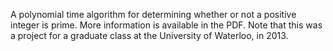 A polynomial time algorithm for determining whether or not a positive integer is prime.  More information is available in the PDF.  Note that this was a project for a graduate class at the University of Waterloo, in 2013.
